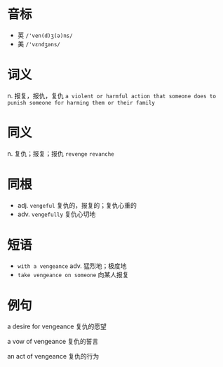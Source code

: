 # 音标

- 英 `/'ven(d)ʒ(ə)ns/`
- 美 `/'vɛndʒəns/`

# 词义

n. 报复，报仇，复仇
`a violent or harmful action that someone does to punish someone for harming them or their family`

# 同义

n. 复仇；报复；报仇
`revenge` `revanche`

# 同根

- adj. `vengeful` 复仇的，报复的；复仇心重的
- adv. `vengefully` 复仇心切地

# 短语

- `with a vengeance` adv. 猛烈地；极度地
- `take vengeance on someone` 向某人报复

# 例句

a desire for vengeance
复仇的愿望

a vow of vengeance
复仇的誓言

an act of vengeance
复仇的行为


